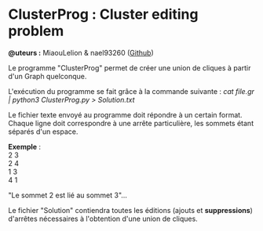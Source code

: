 
<h1>ClusterProg : Cluster editing problem</h1>

<b>@uteurs :</b> MiaouLelion & nael93260 (<a href="https://github.com/nael93260">Github</a>)

Le programme "ClusterProg" permet de créer une union de cliques à partir d'un Graph quelconque.

L'exécution du programme se fait grâce à la commande suivante :
<i>cat file.gr | python3 ClusterProg.py > Solution.txt</i>

Le fichier texte envoyé au programme doit répondre à un certain format. 
Chaque ligne doit correspondre à une arrête particulière, les sommets étant séparés d'un espace.

<b>Exemple</b> : <br>
2 3<br>
2 4<br>
1 3<br>
4 1<br>

"Le sommet 2 est lié au sommet 3"...

Le fichier "Solution" contiendra toutes les éditions (ajouts et <b>suppressions</b>) d'arrêtes nécessaires à l'obtention d'une union de cliques.
